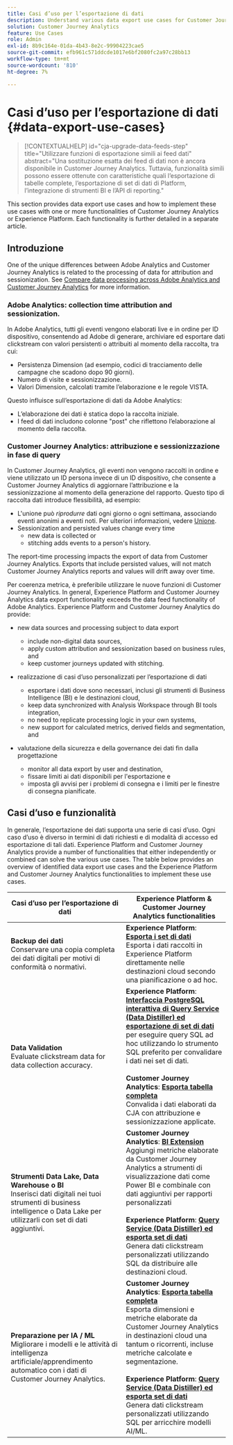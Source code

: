 ```yaml
---
title: Casi d’uso per l’esportazione di dati
description: Understand various data export use cases for Customer Journey Analytics
solution: Customer Journey Analytics
feature: Use Cases
role: Admin
exl-id: 8b9c164e-01da-4b43-8e2c-99904223cae5
source-git-commit: efb961c571ddcde1017e6bf2080fc2a97c28bb13
workflow-type: tm+mt
source-wordcount: '810'
ht-degree: 7%

---
```


# Casi d’uso per l’esportazione di dati {#data-export-use-cases}

<!-- This contextual help is for the upgrade checklist -->

<!-- markdownlint-disable MD034 -->

>[!CONTEXTUALHELP]
>id="cja-upgrade-data-feeds-step"
>title="Utilizzare funzioni di esportazione simili ai feed dati"
>abstract="Una sostituzione esatta dei feed di dati non è ancora disponibile in Customer Journey Analytics. Tuttavia, funzionalità simili possono essere ottenute con caratteristiche quali l’esportazione di tabelle complete, l’esportazione di set di dati di Platform, l’integrazione di strumenti BI e l’API di reporting."

<!-- markdownlint-enable MD034 -->

This section provides data export use cases and how to implement these use cases with one or more functionalities of Customer Journey Analytics or Experience Platform. Each functionality is further detailed in a separate article.

## Introduzione

One of the unique differences between Adobe Analytics and Customer Journey Analytics is related to the processing of data for attribution and sessionization. See [Compare data processing across Adobe Analytics and Customer Journey Analytics](/help/getting-started/aa-vs-cja/data-processing-comparisons.md) for more information.

### Adobe Analytics: collection time attribution and sessionization.

In Adobe Analytics, tutti gli eventi vengono elaborati live e in ordine per ID dispositivo, consentendo ad Adobe di generare, archiviare ed esportare dati clickstream con valori persistenti o attribuiti al momento della raccolta, tra cui:

* Persistenza Dimension (ad esempio, codici di tracciamento delle campagne che scadono dopo 90 giorni).
* Numero di visite e sessionizzazione.
* Valori Dimension, calcolati tramite l’elaborazione e le regole VISTA.

Questo influisce sull’esportazione di dati da Adobe Analytics:

* L’elaborazione dei dati è statica dopo la raccolta iniziale.
* I feed di dati includono colonne &quot;post&quot; che riflettono l’elaborazione al momento della raccolta.


### Customer Journey Analytics: attribuzione e sessionizzazione in fase di query

In Customer Journey Analytics, gli eventi non vengono raccolti in ordine e viene utilizzato un ID persona invece di un ID dispositivo, che consente a Customer Journey Analytics di aggiornare l’attribuzione e la sessionizzazione al momento della generazione del rapporto. Questo tipo di raccolta dati introduce flessibilità, ad esempio:

* L&#39;unione può _riprodurre_ dati ogni giorno o ogni settimana, associando eventi anonimi a eventi noti. Per ulteriori informazioni, vedere [Unione](../../stitching/overview.md).
* Sessionization and persisted values change every time
   * new data is collected or
   * stitching adds events to a person&#39;s history.

The report-time processing impacts the export of data from Customer Journey Analytics. Exports that include persisted values, will not match Customer Journey Analytics reports and values will drift away over time.

Per coerenza metrica, è preferibile utilizzare le nuove funzioni di Customer Journey Analytics. In general, Experience Platform and Customer Journey Analytics data export functionality exceeds the data feed functionality of Adobe Analytics. Experience Platform and Customer Journey Analytics do provide:

* new data sources and processing subject to data export

   * include non-digital data sources,
   * apply custom attribution and sessionization based on business rules, and
   * keep customer journeys updated with stitching.

* realizzazione di casi d’uso personalizzati per l’esportazione di dati

   * esportare i dati dove sono necessari, inclusi gli strumenti di Business Intelligence (BI) e le destinazioni cloud,
   * keep data synchronized with Analysis Workspace through BI tools integration,
   * no need to replicate processing logic in your own systems,
   * new support for calculated metrics, derived fields and segmentation, and

* valutazione della sicurezza e della governance dei dati fin dalla progettazione

   * monitor all data export by user and destination,
   * fissare limiti ai dati disponibili per l&#39;esportazione e
   * imposta gli avvisi per i problemi di consegna e i limiti per le finestre di consegna pianificate.


## Casi d’uso e funzionalità

In generale, l’esportazione dei dati supporta una serie di casi d’uso. Ogni caso d’uso è diverso in termini di dati richiesti e di modalità di accesso ed esportazione di tali dati. Experience Platform and Customer Journey Analytics provide a number of functionalities that either independently or combined can solve the various use cases. The table below provides an overview of identified data export use cases and the Experience Platform and Customer Journey Analytics functionalities to implement these use cases.

| Casi d’uso per l’esportazione di dati | Experience Platform &amp; Customer Journey Analytics functionalities |
|---|---|
| **Backup dei dati**<br/> Conservare una copia completa dei dati digitali per motivi di conformità o normativi. | **Experience Platform**: [**Esporta i set di dati**](export-datasets.md)<br/> Esporta i dati raccolti in Experience Platform direttamente nelle destinazioni cloud secondo una pianificazione o ad hoc. |
| **Data Validation**<br/> Evaluate clickstream data for data collection accuracy. | **Experience Platform**: [**Interfaccia PostgreSQL interattiva di Query Service (Data Distiller) ed esportazione di set di dati**](queryservice-export-datasets.md)<br/> per eseguire query SQL ad hoc utilizzando lo strumento SQL preferito per convalidare i dati nei set di dati.<br/><br/>**Customer Journey Analytics**: [**Esporta tabella completa**](export-full-table.md)<br/> Convalida i dati elaborati da CJA con attribuzione e sessionizzazione applicate. |
| **Strumenti Data Lake, Data Warehouse o BI**<br/> Inserisci dati digitali nei tuoi strumenti di business intelligence o Data Lake per utilizzarli con set di dati aggiuntivi. | **Customer Journey Analytics**: [**BI Extension**](bi-extension.md)<br/> Aggiungi metriche elaborate da Customer Journey Analytics a strumenti di visualizzazione dati come Power BI e combinale con dati aggiuntivi per rapporti personalizzati <br/><br/>**Experience Platform**: [**Query Service (Data Distiller) ed esporta set di dati**](queryservice-export-datasets.md)<br> Genera dati clickstream personalizzati utilizzando SQL da distribuire alle destinazioni cloud. |
| **Preparazione per IA / ML**<br/> Migliorare i modelli e le attività di intelligenza artificiale/apprendimento automatico con i dati di Customer Journey Analytics. | **Customer Journey Analytics**: [**Esporta tabella completa**](export-full-table.md)<br/> Esporta dimensioni e metriche elaborate da Customer Journey Analytics in destinazioni cloud una tantum o ricorrenti, incluse metriche calcolate e segmentazione.<br/><br/>**Experience Platform**: [**Query Service (Data Distiller) ed esporta set di dati**](queryservice-export-datasets.md)<br/> Genera dati clickstream personalizzati utilizzando SQL per arricchire modelli AI/ML. |
